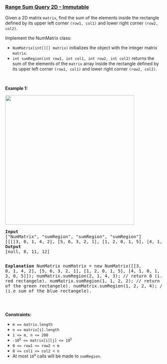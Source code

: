 ### [Range Sum Query 2D - Immutable](https://leetcode.com/problems/range-sum-query-2d-immutable)

<p>Given a 2D matrix <code>matrix</code>, find the sum of the elements inside the rectangle defined by its upper left corner <code>(row1, col1)</code> and lower right corner <code>(row2, col2)</code>.</p>

<p>Implement the NumMatrix class:</p>

<ul>
	<li><code>NumMatrix(int[][] matrix)</code> initializes the object with the integer matrix <code>matrix</code>.</li>
	<li><code>int sumRegion(int row1, int col1, int row2, int col2)</code> returns the sum of the elements of the <code>matrix</code> array inside the rectangle defined by its upper left corner <code>(row1, col1)</code> and lower right corner <code>(row2, col2)</code>.</li>
</ul>

<p>&nbsp;</p>
<p><strong>Example 1:</strong></p>
<img alt="" src="https://assets.leetcode.com/uploads/2021/03/14/sum-grid.jpg" style="width: 415px; height: 415px;" />
<pre>
<strong>Input</strong>
[&quot;NumMatrix&quot;, &quot;sumRegion&quot;, &quot;sumRegion&quot;, &quot;sumRegion&quot;]
[[[[3, 0, 1, 4, 2], [5, 6, 3, 2, 1], [1, 2, 0, 1, 5], [4, 1, 0, 1, 7], [1, 0, 3, 0, 5]]], [2, 1, 4, 3], [1, 1, 2, 2], [1, 2, 2, 4]]
<strong>Output</strong>
[null, 8, 11, 12]

<strong>Explanation</strong>
NumMatrix numMatrix = new NumMatrix([[3, 0, 1, 4, 2], [5, 6, 3, 2, 1], [1, 2, 0, 1, 5], [4, 1, 0, 1, 7], [1, 0, 3, 0, 5]]);
numMatrix.sumRegion(2, 1, 4, 3); // return 8 (i.e sum of the red rectangele).
numMatrix.sumRegion(1, 1, 2, 2); // return 11 (i.e sum of the green rectangele).
numMatrix.sumRegion(1, 2, 2, 4); // return 12 (i.e sum of the blue rectangele).
</pre>

<p>&nbsp;</p>
<p><strong>Constraints:</strong></p>

<ul>
	<li><code>m == matrix.length</code></li>
	<li><code>n == matrix[i].length</code></li>
	<li><code>1 &lt;= m, n &lt;= 200</code></li>
	<li><code>-10<sup>5</sup> &lt;= matrix[i][j] &lt;= 10<sup>5</sup></code></li>
	<li><code>0 &lt;= row1 &lt;= row2 &lt; m</code></li>
	<li><code>0 &lt;= col1 &lt;= col2 &lt; n</code></li>
	<li>At most <code>10<sup>4</sup></code> calls will be made to <code>sumRegion</code>.</li>
</ul>

